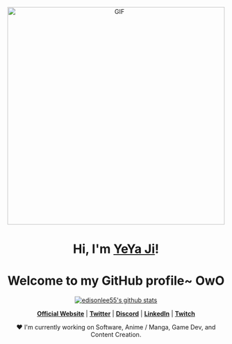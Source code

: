 <p align="center">
  <img hight="400" width="500" alt="GIF" align="center" src="https://github.com/704494891/704494891/blob/main/1936.gif">
 
</p>

<h1 align="center">Hi, I'm <a href="https://blog.csdn.net/crazty?spm=1010.2135.3001.5113">YeYa Ji</a>!</h1>
<h1 align="center">Welcome to my GitHub profile~ OwO</h1>

<p align="center">
  <a href="https://github.com/edisonlee55"><img src="https://github-readme-stats.vercel.app/api?username=edisonlee55&hide_border=true&show_icons=true" alt="edisonlee55's github stats"></a>
</p>

<p align="center">
  <strong><a href="https://www.edisonlee55.com">Official Website</a></strong> |
  <strong><a href="https://twitter.com/edisonlee55">Twitter</a></strong> |
  <strong><a href="https://discord.gg/nYXzaUS">Discord</a></strong> |
  <strong><a href="https://www.linkedin.com/in/edisonlee55">LinkedIn</a></strong> |
  <strong><a href="https://www.twitch.tv/edisonlee55">Twitch</a></strong>
</p>

<p align="center">❤ I'm currently working on Software, Anime / Manga, Game Dev, and Content Creation.</p>

<!--
**edisonlee55/edisonlee55** is a ✨ _special_ ✨ repository because its `README.md` (this file) appears on your GitHub profile.

Here are some ideas to get you started:

- 🔭 I’m currently working on ...
- 🌱 I’m currently learning ...
- 👯 I’m looking to collaborate on ...
- 🤔 I’m looking for help with ...
- 💬 Ask me about ...
- 📫 How to reach me: ...
- 😄 Pronouns: ...
- ⚡ Fun fact: ...
-->
